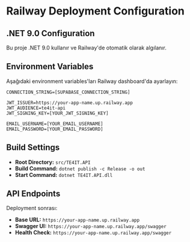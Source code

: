 # Railway Deployment Configuration

## .NET 9.0 Configuration

Bu proje .NET 9.0 kullanır ve Railway'de otomatik olarak algılanır.

## Environment Variables

Aşağıdaki environment variables'ları Railway dashboard'da ayarlayın:

```
CONNECTION_STRING=[SUPABASE_CONNECTION_STRING]

JWT_ISSUER=https://your-app-name.up.railway.app
JWT_AUDIENCE=te4it-api
JWT_SIGNING_KEY=[YOUR_JWT_SIGNING_KEY]

EMAIL_USERNAME=[YOUR_EMAIL_USERNAME]
EMAIL_PASSWORD=[YOUR_EMAIL_PASSWORD]
```

## Build Settings

- **Root Directory:** `src/TE4IT.API`
- **Build Command:** `dotnet publish -c Release -o out`
- **Start Command:** `dotnet TE4IT.API.dll`

## API Endpoints

Deployment sonrası:
- **Base URL:** `https://your-app-name.up.railway.app`
- **Swagger UI:** `https://your-app-name.up.railway.app/swagger`
- **Health Check:** `https://your-app-name.up.railway.app/swagger`
